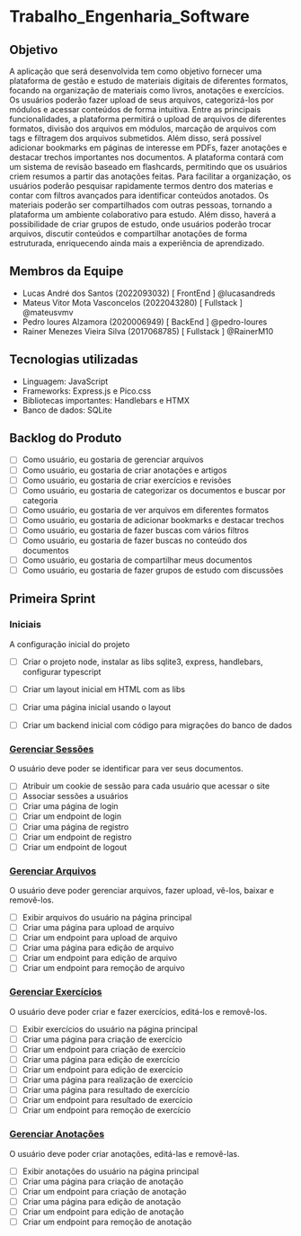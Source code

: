 # Trabalho_Engenharia_Software

## Objetivo

A aplicação que será desenvolvida tem como objetivo fornecer uma plataforma de gestão e estudo de materiais digitais de diferentes formatos, focando na organização de materiais como livros, anotações e exercícios. Os usuários poderão fazer upload de seus arquivos, categorizá-los por módulos e acessar conteúdos de forma intuitiva. Entre as principais funcionalidades, a plataforma permitirá o upload de arquivos de diferentes formatos, divisão dos arquivos em módulos, marcação de arquivos com tags e filtragem dos arquivos submetidos. Além disso, será possível adicionar bookmarks em páginas de interesse em PDFs, fazer anotações e destacar trechos importantes nos documentos. A plataforma contará com um sistema de revisão baseado em flashcards, permitindo que os usuários criem resumos a partir das anotações feitas. Para facilitar a organização, os usuários poderão pesquisar rapidamente termos dentro dos materias e contar com filtros avançados para identificar conteúdos anotados. Os materiais poderão ser compartilhados com outras pessoas, tornando a plataforma um ambiente colaborativo para estudo. Além disso, haverá a possibilidade de criar grupos de estudo, onde usuários poderão trocar arquivos, discutir conteúdos e compartilhar anotações de forma estruturada, enriquecendo ainda mais a experiência de aprendizado.

## Membros da Equipe

- Lucas André dos Santos (2022093032) [ FrontEnd ] @lucasandreds 
- Mateus Vitor Mota Vasconcelos (2022043280) [ Fullstack ] @mateusvmv
- Pedro loures Alzamora (2020006949) [ BackEnd ] @pedro-loures
- Rainer Menezes Vieira Silva (2017068785) [ Fullstack ] @RainerM10

## Tecnologias utilizadas

- Linguagem: JavaScript
- Frameworks: Express.js e Pico.css
- Bibliotecas importantes: Handlebars e HTMX
- Banco de dados: SQLite

## Backlog do Produto

- [ ] Como usuário, eu gostaria de gerenciar arquivos
- [ ] Como usuário, eu gostaria de criar anotações e artigos
- [ ] Como usuário, eu gostaria de criar exercícios e revisões
- [ ] Como usuário, eu gostaria de categorizar os documentos e buscar por categoria
- [ ] Como usuário, eu gostaria de ver arquivos em diferentes formatos
- [ ] Como usuário, eu gostaria de adicionar bookmarks e destacar trechos
- [ ] Como usuário, eu gostaria de fazer buscas com vários filtros
- [ ] Como usuário, eu gostaria de fazer buscas no conteúdo dos documentos
- [ ] Como usuário, eu gostaria de compartilhar meus documentos
- [ ] Como usuário, eu gostaria de fazer grupos de estudo com discussões

## Primeira Sprint

### Iniciais
A configuração inicial do projeto
- [ ] Criar o projeto node, instalar as libs sqlite3, express, handlebars, configurar typescript
- [ ] Criar um layout inicial em HTML com as libs
- [ ] Criar uma página inicial usando o layout
- [ ] Criar um backend inicial com código para migrações do banco de dados


### [Gerenciar Sessões](https://github.com/lucasandreds/Trabalho_Engenharia_Software/issues/2)
O usuário deve poder se identificar para ver seus documentos.
- [ ] Atribuir um cookie de sessão para cada usuário que acessar o site
- [ ] Associar sessões a usuários
- [ ] Criar uma página de login
- [ ] Criar um endpoint de login
- [ ] Criar uma página de registro
- [ ] Criar um endpoint de registro
- [ ] Criar um endpoint de logout

### [Gerenciar Arquivos](https://github.com/lucasandreds/Trabalho_Engenharia_Software/issues/1)
O usuário deve poder gerenciar arquivos, fazer upload, vê-los, baixar e removê-los.
- [ ] Exibir arquivos do usuário na página principal
- [ ] Criar uma página para upload de arquivo
- [ ] Criar um endpoint para upload de arquivo
- [ ] Criar uma página para edição de arquivo
- [ ] Criar um endpoint para edição de arquivo
- [ ] Criar um endpoint para remoção de arquivo

### [Gerenciar Exercícios](https://github.com/lucasandreds/Trabalho_Engenharia_Software/issues/3)
O usuário deve poder criar e fazer exercícios, editá-los e removê-los.
- [ ] Exibir exercícios do usuário na página principal
- [ ] Criar uma página para criação de exercício
- [ ] Criar um endpoint para criação de exercício
- [ ] Criar uma página para edição de exercício
- [ ] Criar um endpoint para edição de exercício
- [ ] Criar uma página para realização de exercício
- [ ] Criar uma página para resultado de exercício
- [ ] Criar um endpoint para resultado de exercício
- [ ] Criar um endpoint para remoção de exercício

### [Gerenciar Anotações](https://github.com/lucasandreds/Trabalho_Engenharia_Software/issues/4)
O usuário deve poder criar anotações, editá-las e removê-las.
- [ ] Exibir anotações do usuário na página principal
- [ ] Criar uma página para criação de anotação
- [ ] Criar um endpoint para criação de anotação
- [ ] Criar uma página para edição de anotação
- [ ] Criar um endpoint para edição de anotação
- [ ] Criar um endpoint para remoção de anotação